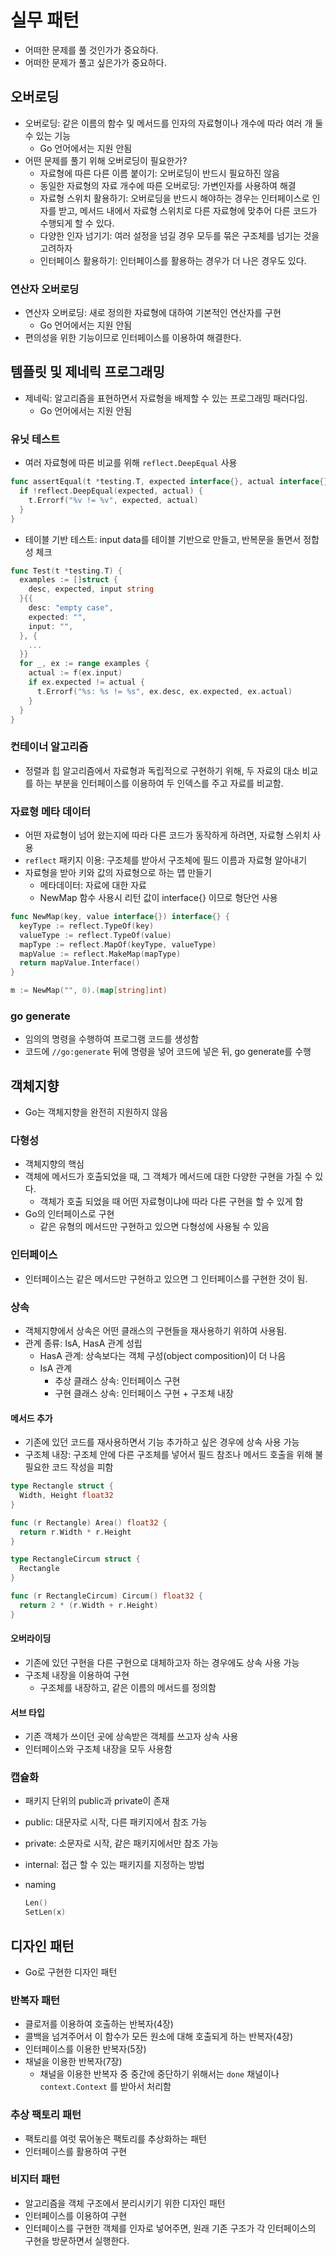 # 실무 패턴
  * 어떠한 문제를 풀 것인가가 중요하다.
  * 어떠한 문제가 풀고 싶은가가 중요하다.

## 오버로딩
  * 오버로딩: 같은 이름의 함수 및 메서드를 인자의 자료형이나 개수에 따라 여러 개 둘 수 있는 기능
    * Go 언어에서는 지원 안됨
  * 어떤 문제를 풀기 위해 오버로딩이 필요한가?
    * 자료형에 따른 다른 이름 붙이기: 오버로딩이 반드시 필요하진 않음
    * 동일한 자료형의 자료 개수에 따른 오버로딩: 가변인자를 사용하여 해결
    * 자료형 스위치 활용하기: 오버로딩을 반드시 해야하는 경우는 인터페이스로 인자를 받고, 메서드 내에서 자료형 스위치로 다른 자료형에 맞추어 다른 코드가 수행되게 할 수 있다.
    * 다양한 인자 넘기기: 여러 설정을 넘길 경우 모두를 묶은 구조체를 넘기는 것을 고려하자
    * 인터페이스 활용하기: 인터페이스를 활용하는 경우가 더 나은 경우도 있다.

### 연산자 오버로딩
  * 연산자 오버로딩: 새로 정의한 자료형에 대하여 기본적인 연산자를 구현
    * Go 언어에서는 지원 안됨
  * 편의성을 위한 기능이므로 인터페이스를 이용하여 해결한다.

## 템플릿 및 제네릭 프로그래밍
  * 제네릭: 알고리즘을 표현하면서 자료형을 배제할 수 있는 프로그래밍 패러다임.
    * Go 언어에서는 지원 안됨

### 유닛 테스트
  * 여러 자료형에 따른 비교를 위해 ```reflect.DeepEqual``` 사용

  ```go
  func assertEqual(t *testing.T, expected interface{}, actual interface{}) {
    if !reflect.DeepEqual(expected, actual) {
      t.Errorf("%v != %v", expected, actual)
    }
  }
  ```

  * 테이블 기반 테스트: input data를 테이블 기반으로 만들고, 반복문을 돌면서 정합성 체크

  ```go
  func Test(t *testing.T) {
    examples := []struct {
      desc, expected, input string
    }{{
      desc: "empty case",
      expected: "",
      input: "",
    }, {
      ...
    }}
    for _, ex := range examples {
      actual := f(ex.input)
      if ex.expected != actual {
        t.Errorf("%s: %s != %s", ex.desc, ex.expected, ex.actual)
      }
    }
  }
  ```

### 컨테이너 알고리즘
  * 정렬과 힙 알고리즘에서 자료형과 독립적으로 구현하기 위해, 두 자료의 대소 비교를 하는 부분을 인터페이스를 이용하여 두 인덱스를 주고 자료를 비교함.

### 자료형 메타 데이터
  * 어떤 자료형이 넘어 왔는지에 따라 다른 코드가 동작하게 하려면, 자료형 스위치 사용
  * ```reflect``` 패키지 이용: 구조체를 받아서 구조체에 필드 이름과 자료형 알아내기
  * 자료형을 받아 키와 값의 자료형으로 하는 맵 만들기
    * 메타데이터: 자료에 대한 자료
    * NewMap 함수 사용시 리턴 값이 interface{} 이므로 형단언 사용

  ```go
  func NewMap(key, value interface{}) interface{} {
    keyType := reflect.TypeOf(key)
    valueType := reflect.TypeOf(value)
    mapType := reflect.MapOf(keyType, valueType)
    mapValue := reflect.MakeMap(mapType)
    return mapValue.Interface()
  }

  m := NewMap("", 0).(map[string]int)
  ```

### go generate
  * 임의의 명령을 수행하여 프로그램 코드를 생성함
  * 코드에 ``` //go:generate ``` 뒤에 명령을 넣어 코드에 넣은 뒤, go generate를 수행

## 객체지향
  * Go는 객체지향을 완전히 지원하지 않음

### 다형성
  * 객체지향의 핵심
  * 객체에 메서드가 호출되었을 때, 그 객체가 메서드에 대한 다양한 구현을 가질 수 있다.
    * 객체가 호출 되었을 때 어떤 자료형이냐에 따라 다른 구현을 할 수 있게 함
  * Go의 인터페이스로 구현
    * 같은 유형의 메서드만 구현하고 있으면 다형성에 사용될 수 있음

### 인터페이스
  * 인터페이스는 같은 메서드만 구현하고 있으면 그 인터페이스를 구현한 것이 됨.

### 상속
  * 객체지향에서 상속은 어떤 클래스의 구현들을 재사용하기 위하여 사용됨.
  * 관계 종류: IsA, HasA 관계 성립
    * HasA 관계: 상속보다는 객체 구성(object composition)이 더 나음
    * IsA 관계
      - 추상 클래스 상속: 인터페이스 구현
      - 구현 클래스 상속: 인터페이스 구현 + 구조체 내장

#### 메서드 추가
  * 기존에 있던 코드를 재사용하면서 기능 추가하고 싶은 경우에 상속 사용 가능
  * 구조체 내장: 구조체 안에 다른 구조체를 넣어서 필드 참조나 메서드 호출을 위해 불필요한 코드 작성을 피함

  ```go
  type Rectangle struct {
    Width, Height float32
  }

  func (r Rectangle) Area() float32 {
    return r.Width * r.Height
  }

  type RectangleCircum struct {
    Rectangle
  }

  func (r RectangleCircum) Circum() float32 {
    return 2 * (r.Width + r.Height)
  }
  ```

#### 오버라이딩
  * 기존에 있던 구현을 다른 구현으로 대체하고자 하는 경우에도 상속 사용 가능
  * 구조체 내장을 이용하여 구현
    * 구조체를 내장하고, 같은 이름의 메서드를 정의함

#### 서브 타입
  * 기존 객체가 쓰이던 곳에 상속받은 객체를 쓰고자 상속 사용
  * 인터페이스와 구조체 내장을 모두 사용함

### 캡슐화
  * 패키지 단위의 public과 private이 존재
  * public: 대문자로 시작, 다른 패키지에서 참조 가능
  * private: 소문자로 시작, 같은 패키지에서만 참조 가능
  * internal: 접근 할 수 있는 패키지를 지정하는 방법
  * naming

    ```go
    Len()
    SetLen(x)
    ```

## 디자인 패턴
  * Go로 구현한 디자인 패턴

### 반복자 패턴
  * 클로저를 이용하여 호출하는 반복자(4장)
  * 콜백을 넘겨주어서 이 함수가 모든 원소에 대해 호출되게 하는 반복자(4장)
  * 인터페이스를 이용한 반복자(5장)
  * 채널을 이용한 반복자(7장)
    * 채널을 이용한 반복자 중 중간에 중단하기 위해서는 ```done``` 채널이나 ```context.Context``` 를 받아서 처리함

### 추상 팩토리 패턴
  * 팩토리를 여럿 묶어놓은 팩토리를 추상화하는 패턴
  * 인터페이스를 활용하여 구현

### 비지터 패턴
  * 알고리즘을 객체 구조에서 분리시키기 위한 디자인 패턴
  * 인터페이스를 이용하여 구현
  * 인터페이스를 구현한 객체를 인자로 넣어주면, 원래 기존 구조가 각 인터페이스의 구현을 방문하면서 실행한다.








